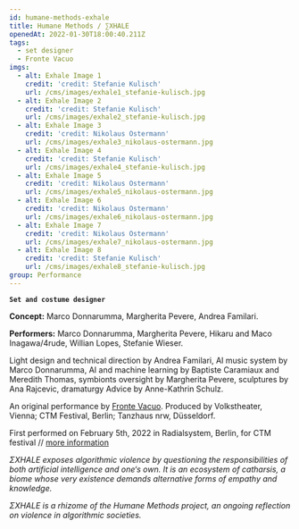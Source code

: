 ```yaml
---
id: humane-methods-exhale
title: Humane Methods / ∑XHALE
openedAt: 2022-01-30T18:00:40.211Z
tags:
  - set designer
  - Fronte Vacuo
imgs:
  - alt: Exhale Image 1
    credit: 'credit: Stefanie Kulisch'
    url: /cms/images/exhale1_stefanie-kulisch.jpg
  - alt: Exhale Image 2
    credit: 'credit: Stefanie Kulisch'
    url: /cms/images/exhale2_stefanie-kulisch.jpg
  - alt: Exhale Image 3
    credit: 'credit: Nikolaus Ostermann'
    url: /cms/images/exhale3_nikolaus-ostermann.jpg
  - alt: Exhale Image 4
    credit: 'credit: Stefanie Kulisch'
    url: /cms/images/exhale4_stefanie-kulisch.jpg
  - alt: Exhale Image 5
    credit: 'credit: Nikolaus Ostermann'
    url: /cms/images/exhale5_nikolaus-ostermann.jpg
  - alt: Exhale Image 6
    credit: 'credit: Nikolaus Ostermann'
    url: /cms/images/exhale6_nikolaus-ostermann.jpg
  - alt: Exhale Image 7
    credit: 'credit: Nikolaus Ostermann'
    url: /cms/images/exhale7_nikolaus-ostermann.jpg
  - alt: Exhale Image 8
    credit: 'credit: Stefanie Kulisch'
    url: /cms/images/exhale8_stefanie-kulisch.jpg
group: Performance
---
```

**`Set and costume designer`**

**Concept:** Marco Donnarumma, Margherita Pevere, Andrea Familari.

**Performers:** Marco Donnarumma, Margherita Pevere, Hikaru and Maco Inagawa/4rude, Willian Lopes, Stefanie Wieser.

Light design and technical direction by Andrea Familari, AI music system by Marco Donnarumma, AI and machine learning by Baptiste Caramiaux and Meredith Thomas, symbionts oversight by Margherita Pevere, sculptures by Ana Rajcevic, dramaturgy Advice by Anne-Kathrin Schulz.

An original performance by [Fronte Vacuo](http://frontevacuo.com). Produced by Volkstheater, Vienna; CTM Festival, Berlin; Tanzhaus nrw, Düsseldorf.

First performed on February 5th, 2022 in Radialsystem, Berlin, for CTM festival // [more information](https://www.ctm-festival.de/festival-2022/programme/features/humane-methods-sxhale)

_ΣXHALE exposes algorithmic violence by questioning the responsibilities of both artificial intelligence and one‘s own. It is an ecosystem of catharsis, a biome whose very existence demands alternative forms of empathy and knowledge._

_ΣXHALE is a rhizome of the Humane Methods project, an ongoing reflection on violence in algorithmic societies._
